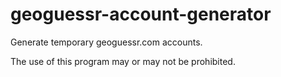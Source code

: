 # geoguessr-account-generator
Generate temporary geoguessr.com accounts.

The use of this program may or may not be prohibited.
